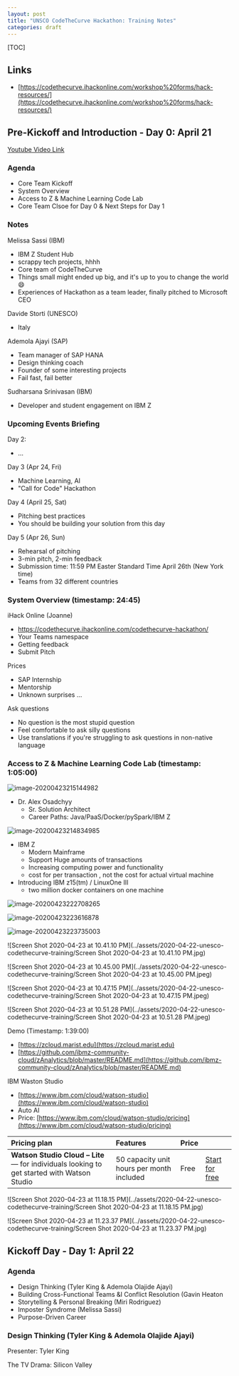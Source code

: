 ```yaml
---
layout: post
title: "UNSCO CodeTheCurve Hackathon: Training Notes"
categories: draft
---
```


[TOC]



## Links

- [https://codethecurve.ihackonline.com/workshop%20forms/hack-resources/](https://codethecurve.ihackonline.com/workshop%20forms/hack-resources/)

## Pre-Kickoff and Introduction - Day 0: April 21

[Youtube Video Link](https://www.youtube.com/watch?v=Ld9RebKEmpY&feature=youtu.be)

### Agenda
- Core Team Kickoff
- System Overview
- Access to Z & Machine Learning Code Lab
- Core Team Clsoe for Day 0 & Next Steps for Day 1


### Notes

Melissa Sassi (IBM)
- IBM Z Student Hub
- scrappy tech projects, hhhh
- Core team of CodeTheCurve
- Things small might ended up big, and it's up to you to change the world :smile:
- Experiences of Hackathon as a team leader, finally pitched to Microsoft CEO

Davide Storti (UNESCO)
- Italy

Ademola Ajayi (SAP)

- Team manager of SAP HANA
- Design thinking coach
- Founder of some interesting projects
- Fail fast, fail better

Sudharsana Srinivasan (IBM)

- Developer and student engagement on IBM Z

### Upcoming Events Briefing 

Day 2:

- ...

Day 3 (Apr 24, Fri)

- Machine Learning, AI
- "Call for Code" Hackathon

Day 4 (April 25, Sat)

- Pitching best practices
- You should be building your solution from this day

Day 5 (Apr 26, Sun)

- Rehearsal of pitching
- 3-min pitch, 2-min feedback
- Submission time:  11:59 PM Easter Standard Time April 26th (New York time)
- Teams from 32 different countries

### System Overview (timestamp: 24:45)

iHack Online (Joanne)

- https://codethecurve.ihackonline.com/codethecurve-hackathon/
- Your Teams namespace
- Getting feedback
- Submit Pitch

Prices

- SAP Internship
- Mentorship
- Unknown surprises ...

Ask questions

- No question is the most stupid question
- Feel comfortable to ask silly questions
- Use translations if you're struggling to ask questions in non-native language

### Access to Z & Machine Learning Code Lab (timestamp: 1:05:00)

![image-20200423215144982](../assets/2020-04-22-unesco-codethecurve-training/image-20200423215144982.jpeg)

- Dr. Alex Osadchyy
  - Sr. Solution Architect
  - Career Paths: Java/PaaS/Docker/pySpark/IBM Z

![image-20200423214834985](../assets/2020-04-22-unesco-codethecurve-training/image-20200423214834985.jpeg)

- IBM Z
  - Modern Mainframe
  - Support Huge amounts of transactions
  - Increasing computing power and functionality
  - cost for per transaction , not the cost for actual virtual machine
- Introducing IBM z15(tm) / LinuxOne III
  - two million docker containers on one machine

![image-20200423222708265](../assets/2020-04-22-unesco-codethecurve-training/ai-taxonomy.jpeg)

![image-20200423223616878](../assets/2020-04-22-unesco-codethecurve-training/image-20200423223616878.jpeg)

![image-20200423223735003](../assets/2020-04-22-unesco-codethecurve-training/image-20200423223735003.jpeg)

![Screen Shot 2020-04-23 at 10.41.10 PM](../assets/2020-04-22-unesco-codethecurve-training/Screen Shot 2020-04-23 at 10.41.10 PM.jpg)

![Screen Shot 2020-04-23 at 10.45.00 PM](../assets/2020-04-22-unesco-codethecurve-training/Screen Shot 2020-04-23 at 10.45.00 PM.jpeg)

![Screen Shot 2020-04-23 at 10.47.15 PM](../assets/2020-04-22-unesco-codethecurve-training/Screen Shot 2020-04-23 at 10.47.15 PM.jpeg)

![Screen Shot 2020-04-23 at 10.51.28 PM](../assets/2020-04-22-unesco-codethecurve-training/Screen Shot 2020-04-23 at 10.51.28 PM.jpeg)

Demo (Timestamp: 1:39:00)

- [https://zcloud.marist.edu](https://zcloud.marist.edu)
- [https://github.com/ibmz-community-cloud/zAnalytics/blob/master/README.md](https://github.com/ibmz-community-cloud/zAnalytics/blob/master/README.md)

 IBM Waston Studio

- [https://www.ibm.com/cloud/watson-studio](https://www.ibm.com/cloud/watson-studio)
- Auto AI
- Price: [https://www.ibm.com/cloud/watson-studio/pricing](https://www.ibm.com/cloud/watson-studio/pricing)

| Pricing plan                                                 | Features                                  | Price |                                                              |
| :----------------------------------------------------------- | :---------------------------------------- | :---- | :----------------------------------------------------------- |
| **Watson Studio Cloud – Lite** — for individuals looking to get started with Watson Studio | 50 capacity unit hours per month included | Free  | [Start for free](https://dataplatform.cloud.ibm.com/registration/stepone?apps=all&context=wdp) |

![Screen Shot 2020-04-23 at 11.18.15 PM](../assets/2020-04-22-unesco-codethecurve-training/Screen Shot 2020-04-23 at 11.18.15 PM.jpg)

![Screen Shot 2020-04-23 at 11.23.37 PM](../assets/2020-04-22-unesco-codethecurve-training/Screen Shot 2020-04-23 at 11.23.37 PM.jpg)



## Kickoff Day - Day 1: April 22

### Agenda

- Design Thinking (Tyler King & Ademola Olajide Ajayi)
- Building Cross-Functional Teams &I Conflict Resolution (Gavin Heaton
- Storytelling & Personal Breaking (Miri Rodriguez)
- Imposter Syndrome (Melissa Sassi)
- Purpose-Driven Career



### Design Thinking (Tyler King & Ademola Olajide Ajayi)

Presenter: Tyler King

The TV Drama: Silicon Valley








